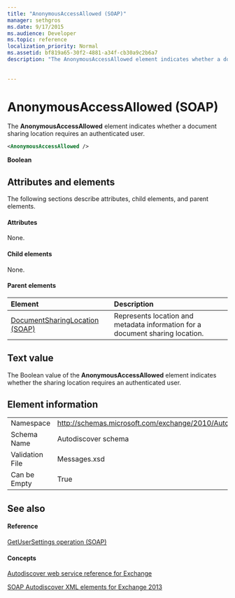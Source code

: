 ```yaml
---
title: "AnonymousAccessAllowed (SOAP)"
manager: sethgros
ms.date: 9/17/2015
ms.audience: Developer
ms.topic: reference
localization_priority: Normal
ms.assetid: bf819a65-30f2-4881-a34f-cb30a9c2b6a7
description: "The AnonymousAccessAllowed element indicates whether a document sharing location requires an authenticated user."
 
 
---
```


# AnonymousAccessAllowed (SOAP)

The **AnonymousAccessAllowed** element indicates whether a document sharing location requires an authenticated user. 
  
```XML
<AnonymousAccessAllowed /> 
```

 **Boolean**
## Attributes and elements

The following sections describe attributes, child elements, and parent elements.
  
#### Attributes

None.
  
#### Child elements

None.
  
#### Parent elements

|**Element**|**Description**|
|:-----|:-----|
|[DocumentSharingLocation (SOAP)](documentsharinglocation-soap.md) <br/> |Represents location and metadata information for a document sharing location.  <br/> |
   
## Text value

The Boolean value of the **AnonymousAccessAllowed** element indicates whether the sharing location requires an authenticated user. 
  
## Element information

|||
|:-----|:-----|
|Namespace  <br/> |http://schemas.microsoft.com/exchange/2010/Autodiscover  <br/> |
|Schema Name  <br/> |Autodiscover schema  <br/> |
|Validation File  <br/> |Messages.xsd  <br/> |
|Can be Empty  <br/> |True  <br/> |
   
## See also

#### Reference

[GetUserSettings operation (SOAP)](getusersettings-operation-soap.md)
#### Concepts

[Autodiscover web service reference for Exchange](autodiscover-web-service-reference-for-exchange.md)
  
[SOAP Autodiscover XML elements for Exchange 2013](soap-autodiscover-xml-elements-for-exchange-2013.md)

